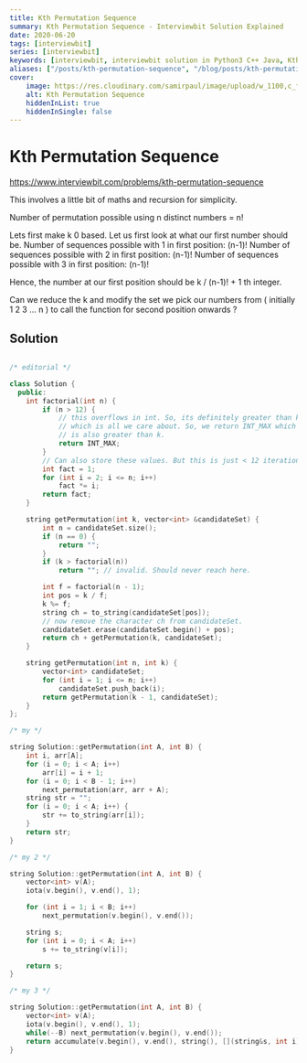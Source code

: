 ```yaml
---
title: Kth Permutation Sequence
summary: Kth Permutation Sequence - Interviewbit Solution Explained
date: 2020-06-20
tags: [interviewbit]
series: [interviewbit]
keywords: [interviewbit, interviewbit solution in Python3 C++ Java, Kth Permutation Sequence solution]
aliases: ["/posts/kth-permutation-sequence", "/blog/posts/kth-permutation-sequence", "/kth-permutation-sequence"]
cover:
    image: https://res.cloudinary.com/samirpaul/image/upload/w_1100,c_fit,co_rgb:FFFFFF,l_text:Arial_70_bold:Kth Permutation Sequence - Solution Explained/problem-solving.webp
    alt: Kth Permutation Sequence
    hiddenInList: true
    hiddenInSingle: false
---
```


# Kth Permutation Sequence

https://www.interviewbit.com/problems/kth-permutation-sequence

This involves a little bit of maths and recursion for simplicity.

Number of permutation possible using n distinct numbers = n!

Lets first make k 0 based. 
Let us first look at what our first number should be. 
Number of sequences possible with 1 in first position: (n-1)!
Number of sequences possible with 2 in first position: (n-1)!
Number of sequences possible with 3 in first position: (n-1)!

Hence, the number at our first position should be k / (n-1)! + 1 th integer.

Can we reduce the k and modify the set we pick our numbers from
( initially 1 2 3 ... n ) to call the function for second position onwards ?

## Solution

```cpp

/* editorial */

class Solution {
  public:
    int factorial(int n) {
        if (n > 12) {
            // this overflows in int. So, its definitely greater than k
            // which is all we care about. So, we return INT_MAX which
            // is also greater than k.
            return INT_MAX;
        }
        // Can also store these values. But this is just < 12 iteration, so meh!
        int fact = 1;
        for (int i = 2; i <= n; i++)
            fact *= i;
        return fact;
    }

    string getPermutation(int k, vector<int> &candidateSet) {
        int n = candidateSet.size();
        if (n == 0) {
            return "";
        }
        if (k > factorial(n))
            return ""; // invalid. Should never reach here.

        int f = factorial(n - 1);
        int pos = k / f;
        k %= f;
        string ch = to_string(candidateSet[pos]);
        // now remove the character ch from candidateSet.
        candidateSet.erase(candidateSet.begin() + pos);
        return ch + getPermutation(k, candidateSet);
    }

    string getPermutation(int n, int k) {
        vector<int> candidateSet;
        for (int i = 1; i <= n; i++)
            candidateSet.push_back(i);
        return getPermutation(k - 1, candidateSet);
    }
};

/* my */

string Solution::getPermutation(int A, int B) {
    int i, arr[A];
    for (i = 0; i < A; i++)
        arr[i] = i + 1;
    for (i = 0; i < B - 1; i++)
        next_permutation(arr, arr + A);
    string str = "";
    for (i = 0; i < A; i++) {
        str += to_string(arr[i]);
    }
    return str;
}

/* my 2 */

string Solution::getPermutation(int A, int B) {
    vector<int> v(A);
    iota(v.begin(), v.end(), 1);

    for (int i = 1; i < B; i++)
        next_permutation(v.begin(), v.end());

    string s;
    for (int i = 0; i < A; i++)
        s += to_string(v[i]);

    return s;
}

/* my 3 */

string Solution::getPermutation(int A, int B) {
    vector<int> v(A);
    iota(v.begin(), v.end(), 1);
    while(--B) next_permutation(v.begin(), v.end());
    return accumulate(v.begin(), v.end(), string(), [](string&s, int i){return s+to_string(i);});
}

```

